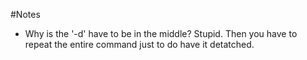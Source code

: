 #Notes

* Why is the '-d' have to be in the middle? Stupid. Then you have to repeat the entire command just to do have it detatched.
